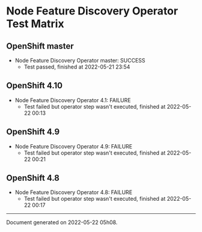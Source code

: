 
Node Feature Discovery Operator Test Matrix
===========================================

OpenShift master
----------------



* Node Feature Discovery Operator master: SUCCESS
  - Test passed, finished at 2022-05-21 23:54






OpenShift 4.10
--------------



* Node Feature Discovery Operator 4.1: FAILURE
  - Test failed but operator step wasn't executed, finished at 2022-05-22 00:13






OpenShift 4.9
-------------



* Node Feature Discovery Operator 4.9: FAILURE
  - Test failed but operator step wasn't executed, finished at 2022-05-22 00:21






OpenShift 4.8
-------------



* Node Feature Discovery Operator 4.8: FAILURE
  - Test failed but operator step wasn't executed, finished at 2022-05-22 00:17






---
Document generated on 2022-05-22 05h08.
